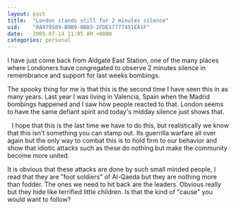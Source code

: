 ```yaml
---
layout: post
title:  "London stands still for 2 minutes silence"
uid:	"8A979589-B9B9-0B83-2FDE17777451EA1F"
date:   2005-07-14 11:05 AM +0000
categories: personal
---
```

<a onblur="try \{parent.deselectBloggerImageGracefully();} catch(e) \{}" href="http://photos1.blogger.com/blogger/400/255/1600/Image003.jpg"><img style="float:right; margin:0 0 10px 10px;cursor:pointer; cursor:hand;" src="http://photos1.blogger.com/blogger/400/255/200/Image003.jpg" border="0" alt="" /></a>I have just come back from Aldgate East Station, one of the many places where Londoners have congregated to observe 2 minutes silence in remembrance and support for last weeks bombings. 

The spooky thing for me is that this is the second time I have seen this in as many years. Last year I was living in Valencia, Spain when the Madrid bombings happened and I saw how people reacted to that. London seems to have the same defiant spirit and today's midday silence just shows that. 

<a onblur="try \{parent.deselectBloggerImageGracefully();} catch(e) \{}" href="http://photos1.blogger.com/blogger/400/255/1600/Image002.jpg"><img style="float:left; margin:0 10px 10px 0;cursor:pointer; cursor:hand;" src="http://photos1.blogger.com/blogger/400/255/200/Image002.jpg" border="0" alt="" /></a> I hope that this is the last time we have to do this, but realistically we know that this isn't something you can stamp out. Its guerrilla warfare all over again but the only way to combat this is to hold firm to our behavior and show that idiotic attacks such as these do nothing but make the community become more united. 

It is obvious that these attacks are done by such small minded people, I read that they are "foot soldiers" of Al-Qaeda but they are nothing more than fodder. The ones we need to hit back are the leaders. Obvious really but they hide like terrified little children. Is that the kind of "cause" you would want to follow?